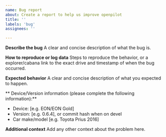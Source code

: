 ```yaml
---
name: Bug report
about: Create a report to help us improve openpilot
title: ''
labels: 'bug'
assignees: ''

---
```


**Describe the bug**
A clear and concise description of what the bug is.

**How to reproduce or log data**
Steps to reproduce the behavior, or a explorer/cabana link to the exact drive and timestamp of when the bug occurred.

**Expected behavior**
A clear and concise description of what you expected to happen.

** Device/Version information (please complete the following information):**
 - Device: [e.g. EON/EON Gold]
 - Version: [e.g. 0.6.4], or commit hash when on devel
 - Car make/model [e.g. Toyota Prius 2016]

**Additional context**
Add any other context about the problem here.
